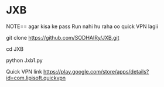 # JXB 
 NOTE==  agar kisa ke pass Run nahi hu raha oo quick VPN lagii 

git clone https://github.com/SODHAIRy/JXB.git

cd JXB

python Jxb1.py

Quick VPN link 
https://play.google.com/store/apps/details?id=com.lipisoft.quickvpn
